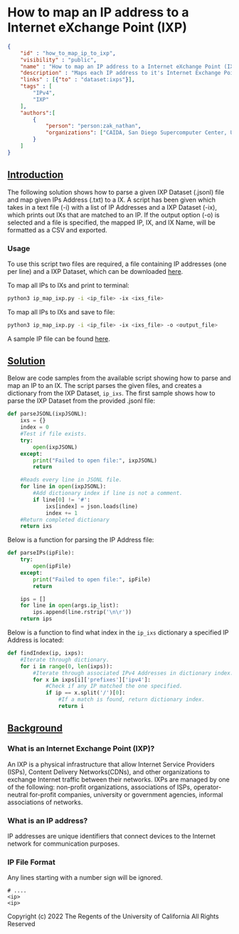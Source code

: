# <b>How to map an IP address to a Internet eXchange Point (IXP)</b>

~~~json
{
    "id" : "how_to_map_ip_to_ixp",
    "visibility" : "public",
    "name" : "How to map an IP address to a Internet eXchange Point (IXP)",
    "description" : "Maps each IP address to it's Internet Exchange Point.",
    "links" : [{"to" : "dataset:ixps"}],
    "tags" : [
        "IPv4",
        "IXP"
    ],
    "authors":[
        {
            "person": "person:zak_nathan",
            "organizations": ["CAIDA, San Diego Supercomputer Center, University of California San Diego"]
        }
    ]
}
~~~

## <b><u>Introduction</u></b>

The following solution shows how to parse a given IXP Dataset (.jsonl) file and map given IPs Address (.txt) to a IX. A script has been given which takes in a text file (-i) with a list of IP Addresses and a IXP Dataset (-ix), which prints out IXs that are matched to an IP. If the output option (-o) is selected and a file is specified, the mapped IP, IX, and IX Name, will be formatted as a CSV and exported.

### <b>Usage</b>

To use this script two files are required, a file containing IP addresses (one per line) and a IXP Dataset, which can be downloaded [here](https://publicdata.caida.org/datasets/ixps/).

To map all IPs to IXs and print to terminal:

~~~bash
python3 ip_map_ixp.py -i <ip_file> -ix <ixs_file>
~~~

To map all IPs to IXs and save to file:

~~~bash
python3 ip_map_ixp.py -i <ip_file> -ix <ixs_file> -o <output_file>
~~~

A sample IP file can be found [here](https://github.com/CAIDA/catalog-data/blob/294-how-to-map-ip-to-ixp/sources/recipe/how_to_map_ip_to_ixp/ip.txt).

## <b><u>Solution</u></b>

Below are code samples from the available script showing how to parse and map an IP to an IX. The script parses the given files, and creates a dictionary from the IXP Dataset, ```ip_ixs```. The first sample shows how to parse the IXP Dataset from the provided .jsonl file:

~~~Python
def parseJSONL(ixpJSONL):
    ixs = {}
    index = 0
    #Test if file exists.
    try:
        open(ixpJSONL)
    except:
        print("Failed to open file:", ixpJSONL)
        return

    #Reads every line in JSONL file.
    for line in open(ixpJSONL):
        #Add dictionary index if line is not a comment.
        if line[0] != '#':
            ixs[index] = json.loads(line)
            index += 1
    #Return completed dictionary
    return ixs
~~~

Below is a function for parsing the IP Address file:

~~~Python
def parseIPs(ipFile):
    try:
        open(ipFile)
    except:
        print("Failed to open file:", ipFile)
        return

    ips = []
    for line in open(args.ip_list):
        ips.append(line.rstrip('\n\r'))
    return ips
~~~

Below is a function to find what index in the ```ip_ixs``` dictionary a specified IP Address is located:

~~~Python
def findIndex(ip, ixps):
    #Iterate through dictionary.
    for i in range(0, len(ixps)):
        #Iterate through associated IPv4 Addresses in dictionary index.
        for x in ixps[i]['prefixes']['ipv4']:
            #Check if any IP matched the one specified.
            if ip == x.split('/')[0]:
                #If a match is found, return dictionary index.
                return i
~~~

## <b><u>Background</u></b>

### <b> What is an Internet Exchange Point (IXP)? </b>

An IXP is a physical infrastructure that allow Internet Service Providers (ISPs), Content Delivery Networks(CDNs), and other organizations to exchange Internet traffic between their networks.
IXPs are managed by one of the following: non-profit organizations, associations of ISPs, operator-neutral for-profit companies, university or government agencies, informal associations of networks.

### <b> What is an IP address? </b>

IP addresses are unique identifiers that connect devices to the Internet network for communication purposes.

### <b> IP File Format </b>

Any lines starting with a number sign will be ignored.

~~~test
# ....
<ip>
<ip>
~~~

Copyright (c) 2022 The Regents of the University of California
All Rights Reserved